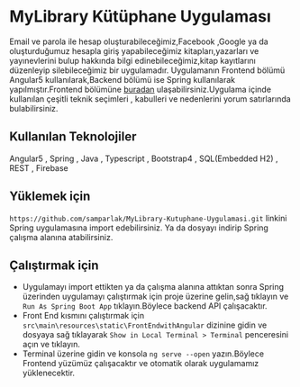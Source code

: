 # MyLibrary Kütüphane Uygulaması
  Email ve parola ile hesap oluşturabileceğimiz,Facebook ,Google ya da oluşturduğumuz hesapla giriş yapabileceğimiz
  kitapları,yazarları ve yayınevlerini bulup hakkında bilgi edinebileceğimiz,kitap kayıtlarını düzenleyip silebileceğimiz bir uygulamadır.
  Uygulamanın Frontend bölümü Angular5 kullanılarak,Backend bölümü ise Spring kullanılarak yapılmıştır.Frontend bölümüne [buradan](src/main/resources/static/FrontEndwithAngular/) ulaşabilirsiniz.Uygulama içinde kullanılan 
  çeşitli teknik seçimleri , kabulleri ve nedenlerini yorum satırlarında bulabilirsiniz.
  
## Kullanılan Teknolojiler
Angular5 , Spring , Java , Typescript , Bootstrap4 , SQL(Embedded H2) , REST , Firebase

## Yüklemek için
`https://github.com/samparlak/MyLibrary-Kutuphane-Uygulamasi.git` linkini Spring uygulamasına import edebilirsiniz.
Ya da dosyayı indirip Spring çalışma alanına atabilirsiniz.

## Çalıştırmak için
- Uygulamayı import ettikten ya da çalışma alanına attıktan sonra Spring üzerinden uygulamayı çalıştırmak için
proje üzerine gelin,sağ tıklayın ve `Run As Spring Boot App` tıklayın.Böylece backend API çalışacaktır. 
- Front End kısmını çalıştırmak için `src\main\resources\static\FrontEndwithAngular` dizinine gidin ve dosyaya sağ tıklayarak
`Show in Local Terminal > Terminal` penceresini açın ve tıklayın.
- Terminal üzerine gidin ve konsola `ng serve --open` yazın.Böylece Frontend yüzümüz çalışacaktır 
ve otomatik olarak uygulamamız yüklenecektir.


